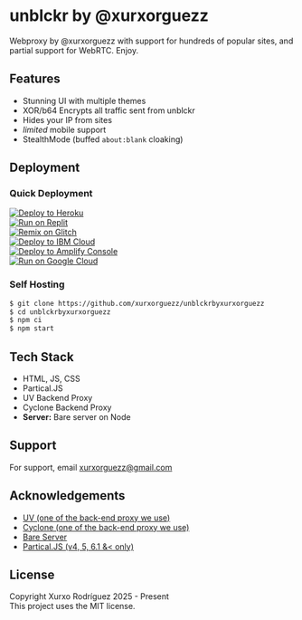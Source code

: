 # unblckr by @xurxorguezz
Webproxy by @xurxorguezz with support for hundreds of popular sites, and partial support for WebRTC. Enjoy. 

## Features

- Stunning UI with multiple themes 
- XOR/b64 Encrypts all traffic sent from unblckr
- Hides your IP from sites
- *limited* mobile support
- StealthMode (buffed `about:blank` cloaking)

## Deployment

### Quick Deployment
[![Deploy to Heroku](https://raw.githubusercontent.com/BinBashBanana/deploy-buttons/master/buttons/remade/heroku.svg)](https://heroku.com/deploy/?template=https://github.com/xurxorguezz/unblckrbyxurxorguezz)
<br>
[![Run on Replit](https://raw.githubusercontent.com/BinBashBanana/deploy-buttons/master/buttons/remade/replit.svg)](https://replit.com/github/xurxorguezz/unblckrbyxurxorguezz)
<br>
[![Remix on Glitch](https://raw.githubusercontent.com/BinBashBanana/deploy-buttons/master/buttons/remade/glitch.svg)](https://glitch.com/edit/#!/import/github/xurxorguezz/unblckrbyxurxorguezz)
<br>
[![Deploy to IBM Cloud](https://raw.githubusercontent.com/BinBashBanana/deploy-buttons/master/buttons/remade/ibmcloud.svg)](https://cloud.ibm.com/devops/setup/deploy?repository=https://github.com/xurxorguezz/unblckrbyxurxorguezz)
<br>
[![Deploy to Amplify Console](https://raw.githubusercontent.com/BinBashBanana/deploy-buttons/master/buttons/remade/amplifyconsole.svg)](https://console.aws.amazon.com/amplify/home#/deploy?repo=https://github.com/xurxorguezz/unblckrbyxurxorguezz)
<br>
[![Run on Google Cloud](https://raw.githubusercontent.com/BinBashBanana/deploy-buttons/master/buttons/remade/googlecloud.svg)](https://deploy.cloud.run/?git_repo=https://github.com/xurxorguezz/unblckrbyxurxorguezz)

### Self Hosting
```bash
$ git clone https://github.com/xurxorguezz/unblckrbyxurxorguezz
$ cd unblckrbyxurxorguezz
$ npm ci
$ npm start
```

## Tech Stack

- HTML, JS, CSS
- Partical.JS 
- UV Backend Proxy 
- Cyclone Backend Proxy
- **Server:** Bare server on Node  


## Support

For support, email xurxorguezz@gmail.com


## Acknowledgements

 - [UV (one of the back-end proxy we use)](https://github.com/titaniumnetwork-dev/Ultraviolet)
 - [Cyclone (one of the back-end proxy we use)](https://github.com/NebulaServices/Cyclone)
 - [Bare Server](https://github.com/tomphttp/bare-server-node)
 - [Partical.JS (v4, 5, 6.1 &< only)](https://github.com/VincentGarreau/particles.js)

## License

Copyright Xurxo Rodríguez 2025 - Present
<br>
This project uses the MIT license.
